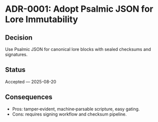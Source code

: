 # ADR-0001: Adopt Psalmic JSON for Lore Immutability

## Decision
Use Psalmic JSON for canonical lore blocks with sealed checksums and signatures.

## Status
Accepted — 2025-08-20

## Consequences
- Pros: tamper‑evident, machine‑parsable scripture, easy gating.
- Cons: requires signing workflow and checksum pipeline.
